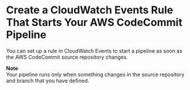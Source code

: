 # Create a CloudWatch Events Rule That Starts Your AWS CodeCommit Pipeline<a name="pipelines-trigger-source-repo-changes"></a>

You can set up a rule in CloudWatch Events to start a pipeline as soon as the AWS CodeCommit source repository changes\.

**Note**  
Your pipeline runs only when something changes in the source repository and branch that you have defined\.